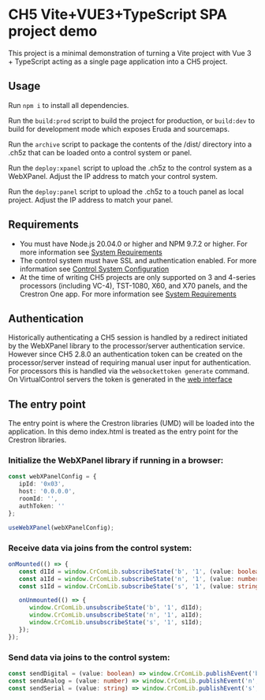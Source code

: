 # CH5 Vite+VUE3+TypeScript SPA project demo

This project is a minimal demonstration of turning a Vite project with Vue 3 + TypeScript acting as a single page application into a CH5 project.

## Usage
Run `npm i` to install all dependencies.

Run the `build:prod` script to build the project for production, or `build:dev` to build for development mode which exposes Eruda and sourcemaps.

Run the `archive` script to package the contents of the /dist/ directory into a .ch5z that can be loaded onto a control system or panel.

Run the `deploy:xpanel` script to upload the .ch5z to the control system as a WebXPanel. Adjust the IP address to match your control system.

Run the `deploy:panel` script to upload the .ch5z to a touch panel as local project. Adjust the IP address to match your panel.

## Requirements
 - You must have Node.js 20.04.0 or higher and NPM 9.7.2 or higher. For more information see [System Requirements](https://sdkcon78221.crestron.com/sdk/Crestron_HTML5UI/Content/Topics/QS-System-Requirements.htm)
 - The control system must have SSL and authentication enabled. For more information see [Control System Configuration](https://sdkcon78221.crestron.com/sdk/Crestron_HTML5UI/Content/Topics/Platforms/X-CS-Settings.htm)
 - At the time of writing CH5 projects are only supported on 3 and 4-series processors (including VC-4), TST-1080, X60, and X70 panels, and the Crestron One app. For more information see [System Requirements](https://sdkcon78221.crestron.com/sdk/Crestron_HTML5UI/Content/Topics/QS-System-Requirements.htm)

## Authentication
Historically authenticating a CH5 session is handled by a redirect initiated by the WebXPanel library to the processor/server authentication service. However since CH5 2.8.0 an authentication token can be created on the processor/server instead of requiring manual user input for authentication. For processors this is handled via the ```websockettoken generate``` command. On VirtualControl servers the token is generated in the [web interface](https://docs.crestron.com/en-us/8912/content/topics/configuration/Web-Configuration.htm?#Tokens)

## The entry point
The entry point is where the Crestron libraries (UMD) will be loaded into the application. In this demo index.html is treated as the entry point for the Crestron libraries.

### Initialize the WebXPanel library if running in a browser:
```ts
const webXPanelConfig = {
   ipId: '0x03',
   host: '0.0.0.0',
   roomId: '',
   authToken: ''
};

useWebXPanel(webXPanelConfig);
```

### Receive data via joins from the control system:
```ts
onMounted(() => {
   const d1Id = window.CrComLib.subscribeState('b', '1', (value: boolean) => digitalState.value = value);
   const a1Id = window.CrComLib.subscribeState('n', '1', (value: number) => analogState.value = value);
   const s1Id = window.CrComLib.subscribeState('s', '1', (value: string) => serialState.value = value);

   onUnmounted(() => {
      window.CrComLib.unsubscribeState('b', '1', d1Id);
      window.CrComLib.unsubscribeState('n', '1', a1Id);
      window.CrComLib.unsubscribeState('s', '1', s1Id);
   });
});
```

### Send data via joins to the control system:
```ts
const sendDigital = (value: boolean) => window.CrComLib.publishEvent('b', '1', value);
const sendAnalog = (value: number) => window.CrComLib.publishEvent('n', '1', value);
const sendSerial = (value: string) => window.CrComLib.publishEvent('s', '1', value);
```